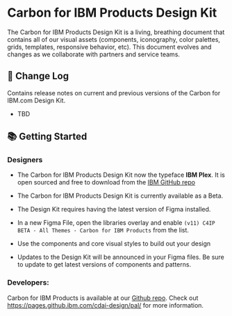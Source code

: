 # Carbon for IBM Products Design Kit

The Carbon for IBM Products Design Kit is a living, breathing document that contains all of our visual assets (components, iconography, color palettes, grids, templates, responsive behavior, etc). This document evolves and changes as we collaborate with partners and service teams.

## 📝 Change Log
Contains release notes on current and previous versions of the Carbon for IBM.com Design Kit. 
* TBD

## 📚 Getting Started

### Designers

* The Carbon for IBM Products Design Kit now the typeface **IBM Plex**. It is open sourced and free to download from the [IBM GitHub repo](https://github.com/IBM/plex) 
* The Carbon for IBM Products Design Kit is currently available as a Beta. 

* The Design Kit requires having the latest version of Figma installed.
* In a new Figma File, open the libraries overlay and enable `(v11) C4IP BETA - All Themes - Carbon for IBM Products` from the list.
* Use the components and core visual styles to build out your design
* Updates to the Design Kit will be announced in your Figma files. Be sure to update to get latest versions of components and patterns.

### Developers: 
Carbon for IBM Products is available at our <a href="[http://github.com/carbon-design-system/carbon-for-ibm-dotcom](https://github.com/carbon-design-system/ibm-products)">Github repo</a>. Check out https://pages.github.ibm.com/cdai-design/pal/ for more information. 
